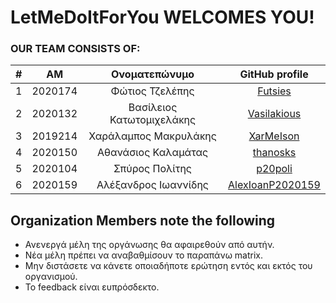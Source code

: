 # LetMeDoItForYou WELCOMES YOU!

### OUR TEAM CONSISTS OF:
| # | ΑΜ | Ονοματεπώνυμο | GitHub profile |
| :--: | :--: | :--: | :--: |
| 1 | 2020174 | Φώτιος Τζελέπης | [Futsies](https://github.com/Futsies) |
| 2 | 2020132 | Βασίλειος Κατωτομιχελάκης | [Vasilakious](https://github.com/Vasilakious) |
| 3 | 2019214 | Χαράλαμπος Μακρυλάκης | [XarMeIson](https://github.com/Xar-Me-Ison) |
| 4 | 2020150 | Αθανάσιος Καλαμάτας | [thanosks](https://github.com/thanosks) |
| 5 | 2020104 | Σπύρος Πολίτης | [p20poli](https://github.com/p20poli) |
| 6 | 2020159 | Αλέξανδρος Ιωαννίδης | [AlexIoanP2020159](https://github.com/AlexIoanP2020159) |

## Organization Members note the following
  * Ανενεργά μέλη της οργάνωσης θα αφαιρεθούν από αυτήν.
  * Νέα μέλη πρέπει να αναβαθμίσουν το παραπάνω matrix.
  * Μην διστάσετε να κάνετε οποιαδήποτε ερώτηση εντός και εκτός του οργανισμού.
  * Το feedback είναι ευπρόσδεκτο.
  
